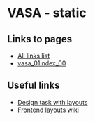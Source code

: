 # VASA - static

## Links to pages

* [All links list](http://fatuk.github.io/vasa/public/index.html)
* [vasa_01index_00](http://fatuk.github.io/vasa/public/vasa_01index_00.html)

## Useful links

* [Design task with layouts](https://slprj.slweb.ru/issues/135036#change-827801)
* [Frontend layouts wiki](https://slprj.slweb.ru/projects/realty_orn/wiki/%D0%92%D0%B5%D1%80%D1%81%D1%82%D0%BA%D0%B0)
